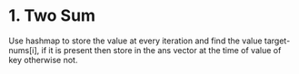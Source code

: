 # 1. Two Sum
Use hashmap to store the value at every iteration and find the value target-nums[i], if it is present then store in the ans vector at the time of value of key otherwise not.
